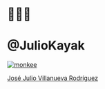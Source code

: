 # 🚣🏽‍♂️
# @JulioKayak
[![monkee](https://i.pinimg.com/originals/57/88/04/578804c1544fc2f676be7d2719557feb.gif)](https://www.youtube.com/watch?v=s2IcyJshUHM)
<div class="LI-profile-badge"  data-version="v1" data-size="medium" data-locale="es_ES" data-type="horizontal" data-theme="light" data-vanity="juliokayak"><a class="LI-simple-link" href='https://es.linkedin.com/in/juliokayak?trk=profile-badge'>José Julio Villanueva Rodríguez</a></div>

